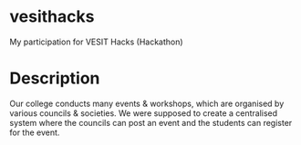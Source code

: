 # vesithacks
My participation for VESIT Hacks (Hackathon)

# Description
Our college conducts many events & workshops, which are organised by various councils & societies. We were supposed to create a centralised system where the councils can post an event and the students can register for the event.

